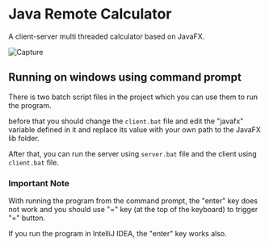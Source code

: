 # Java Remote Calculator
A client-server multi threaded calculator based on JavaFX.

![Capture](https://user-images.githubusercontent.com/60196448/108602373-d6ce0480-73b6-11eb-967a-f35aa36a2afa.PNG)

## Running on windows using command prompt

There is two batch script files in the project which you can use them to run the program.

before that you should change the `client.bat` file and edit the "javafx" variable defined in it and replace its value with your own path to the JavaFX lib folder.

After that, you can run the server using `server.bat` file and the client using `client.bat` file.

### Important Note

With running the program from the command prompt, the "enter" key does not work and you should use "=" key (at the top of the keyboard) to trigger "=" button.

If you run the program in IntelliJ IDEA, the "enter" key works also.

